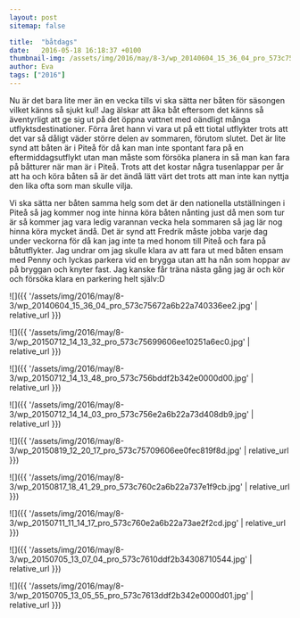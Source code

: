 ```yaml
---
layout: post
sitemap: false

title:  "båtdags"
date:   2016-05-18 16:18:37 +0100
thumbnail-img: /assets/img/2016/may/8-3/wp_20140604_15_36_04_pro_573c75672a6b22a740336ee2.jpg
author: Eva
tags: ["2016"]
---
```


Nu är det bara lite mer än en vecka tills vi ska sätta ner båten för säsongen vilket känns så sjukt kul! Jag älskar att åka båt eftersom det känns så äventyrligt att ge sig ut på det öppna vattnet med oändligt många utflyktsdestinationer. Förra året hann vi vara ut på ett tiotal utflykter trots att det var så dåligt väder större delen av sommaren, förutom slutet. Det är lite synd att båten är i Piteå för då kan man inte spontant fara på en eftermiddagsutflykt utan man måste som försöka planera in så man kan fara på båtturer när man är i Piteå. Trots att det kostar några tusenlappar per år att ha och köra båten så är det ändå lätt värt det trots att man inte kan nyttja den lika ofta som man skulle vilja. 

Vi ska sätta ner båten samma helg som det är den nationella utställningen i Piteå så jag kommer nog inte hinna köra båten nånting just då men som tur är så kommer jag vara ledig varannan vecka hela sommaren så jag lär nog hinna köra mycket ändå. Det är synd att Fredrik måste jobba varje dag under veckorna för då kan jag inte ta med honom till Piteå och fara på båtutflykter. Jag undrar om jag skulle klara av att fara ut med båten ensam med Penny och lyckas parkera vid en brygga utan att ha nån som hoppar av på bryggan och knyter fast. Jag kanske får träna nästa gång jag är och kör och försöka klara en parkering helt själv:D

![]({{ '/assets/img/2016/may/8-3/wp_20140604_15_36_04_pro_573c75672a6b22a740336ee2.jpg'  | relative_url }})

![]({{ '/assets/img/2016/may/8-3/wp_20150712_14_13_32_pro_573c75699606ee10251a6ec0.jpg'  | relative_url }})

![]({{ '/assets/img/2016/may/8-3/wp_20150712_14_13_48_pro_573c756bddf2b342e0000d00.jpg'  | relative_url }})

![]({{ '/assets/img/2016/may/8-3/wp_20150712_14_14_03_pro_573c756e2a6b22a73d408db9.jpg'  | relative_url }})

![]({{ '/assets/img/2016/may/8-3/wp_20150819_12_20_17_pro_573c75709606ee0fec819f8d.jpg'  | relative_url }})

![]({{ '/assets/img/2016/may/8-3/wp_20150817_18_41_29_pro_573c760c2a6b22a737e1f9cb.jpg'  | relative_url }})

![]({{ '/assets/img/2016/may/8-3/wp_20150711_11_14_17_pro_573c760e2a6b22a73ae2f2cd.jpg'  | relative_url }})

![]({{ '/assets/img/2016/may/8-3/wp_20150705_13_07_04_pro_573c7610ddf2b34308710544.jpg'  | relative_url }})

![]({{ '/assets/img/2016/may/8-3/wp_20150705_13_05_55_pro_573c7613ddf2b342e0000d01.jpg'  | relative_url }})

